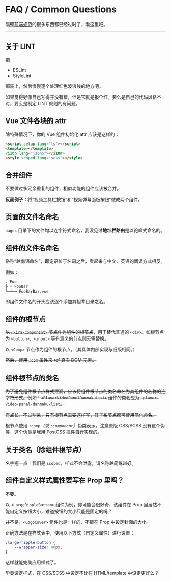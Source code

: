 # FAQ / Common Questions

隔壁[前端规范](./frontend-project-lint.md)的很多东西都已经过时了，看这里吧。

---

## 关于 LINT

把

* ESLint
* StyleLint

都装上，然后慢慢逐个处理红色波浪线的地方吧。

如果觉得好像自己写得并没有错，但是它就是报个红。要么是自己的代码风格不对，要么是制定 LINT 规则的有问题。

## Vue 文件各块的 attr

除特殊情况下，你的 Vue 组件初始化 attr 应该是这样的：

```html
<script setup lang="ts"></script>
<template></template>
<i18n lang="json5"></i18n>
<style scoped lang="scss"></style>
```

## 合并组件

不要做过多冗余重复的组件，相似功能的组件应该被合并。

**反面例子：**<wbr />将“视频工具栏按钮”和“视频弹幕面板按钮”做成两个组件。

## 页面的文件名命名
`pages` 目录下的文件均以连字符式命名，我没见过**地址栏路由**是以驼峰式命名的。

## 组件的文件名命名

俗称“越南语命名”，即定语位于名词之后，看起来与中文、英语的阅读方式相反。

例如：

```
˅ Foo
├ ˅ FooBar
└─┴── FooBarBaz.vue
```

即组件文件名的开头应该逐个添加其祖辈目录之名。

## 组件的根节点

~~以 `<kira-component>` 节点作为组件的根节点~~，用于替代普通的 `<div>`。如根节点为 `<button>`、`<input>` 等有意义的节点则无需替换。

以 `<Comp>` 节点作为组件的根节点。（其具体内部实现与旧版相同。）

~~然后，使用 `:dom` 属性来 ref 真实 DOM 元素。~~

## 组件根节点的类名

<s>为了避免组件根节点样式泄漏，应该将组件根节点的类名命名为其组件的名称的连字符形式。例如：`<PlayerVideoPanelDanmakuList>` 组件的类名应为 `.player-video-panel-danmaku-list`。

有点长，不过别急，只有根节点需要这样写，其子系节点都可使用简化命名。</s>

根节点使用 `:comp`*（或 `:component`）*<wbr />伪类表示。注意原版 CSS/SCSS 没有这个伪类，这个伪类是我用 PostCSS 插件自行实现的。

## 关于类名（除组件根节点）

名字短一点！我们是 `scoped`，样式不会泄露，请名称越简练越好。

## 组件自定义样式属性要写在 Prop 里吗？

不要。

以 `<LargeRippleButton>` 组件为例，你可能会很好奇，该组件在 Prop 里居然不能自定义按钮大小，难道按钮的大小只能是固定的吗？

并不是，`<LogoCover>` 组件也是一样的，不能在 Prop 中设定封面的大小。

正确方法是在样式表中，使用以下方式（自定义属性）进行设置：

```scss
.large-ripple-button {
	--wrapper-size: 40px;
}
```

这样就能完美应用样式了。

毕竟设定样式，在 CSS/SCSS 中设定不比在 HTML/template 中设定更好么？
